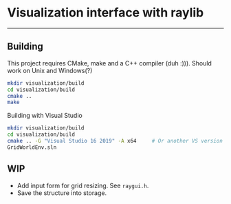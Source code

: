 # Visualization interface with raylib
____________________________________________________________
## Building
This project requires CMake, make and a C++ compiler (duh :))). Should work on Unix and Windows(?)
```bash
mkdir visualization/build
cd visualization/build
cmake ..      
make
```

Building with Visual Studio
```bash
mkdir visualization/build
cd visualization/build
cmake .. -G "Visual Studio 16 2019" -A x64     # Or another VS version
GridWorldEnv.sln
```

## WIP
* Add input form for grid resizing. See `raygui.h`.
* Save the structure into storage.